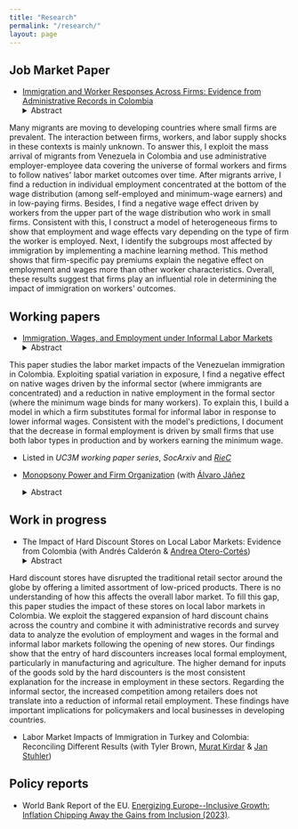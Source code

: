 ```yaml
---
title: "Research"
permalink: "/research/"
layout: page
---
```


## Job Market Paper

- [Immigration and Worker Responses Across Firms: Evidence from Administrative Records in Colombia](https://ludelgad.github.io/files/JMP_Delgado.pdf)
  <details><summary>Abstract</summary> <p> 
Many migrants are moving to developing countries where small firms are prevalent. The interaction between firms, workers, and labor supply shocks in these contexts is mainly unknown. To answer this, I exploit the mass arrival of migrants from Venezuela in Colombia and use administrative employer-employee data covering the universe of formal workers and firms to follow natives' labor market outcomes over time. After migrants arrive, I find a reduction in individual employment concentrated at the bottom of the wage distribution (among self-employed and minimum-wage earners) and in low-paying firms. Besides, I find a negative wage effect driven by workers from the upper part of the wage distribution who work in small firms. Consistent with this, I construct a model of heterogeneous firms to show that employment and wage effects vary depending on the type of firm the worker is employed. Next, I identify the subgroups most affected by immigration by implementing a machine learning method. This method shows that firm-specific pay premiums explain the negative effect on employment and wages more than other worker characteristics. Overall, these results suggest that firms play an influential role in determining the impact of immigration on workers' outcomes.
  </p></details>

## Working papers
- [Immigration, Wages, and Employment under Informal Labor Markets](https://e-archivo.uc3m.es/handle/10016/35664)
  <details><summary>Abstract</summary><p> 
This paper studies the labor market impacts of the Venezuelan immigration in Colombia. Exploiting spatial variation in exposure, I find a negative effect on native wages driven by the informal sector (where immigrants are concentrated) and a reduction in native employment in the formal sector (where the minimum wage binds for many workers). To explain this, I build a model in which a firm substitutes formal for informal labor in response to lower informal wages. Consistent with the model's predictions, I document that the decrease in formal employment is driven by small firms that use both labor types in production and by workers earning the minimum wage.
  </p> </details>
  
  - Listed in *UC3M working paper series*, *SocArxiv* and *[RieC](https://repositorio.redinvestigadores.org/handle/Riec/118)*
 
- [Monopsony Power and Firm Organization](https://ajanez.github.io/files/JMP_Firm_Org.pdf) (with [Álvaro Jáñez](https://ajanez.github.io/)
    <details><summary>Abstract</summary><p> 
    Labor market competition for managers and production workers drastically differs in Portugal. Using administrative data together with a general equilibrium model where firms organize production in hierarchies, we show that the heterogeneity in monopsony power leads to a welfare loss of 5.7\% for production workers and 23.1\% for managers. Managers experience greater losses because often work in markets with fewer competing firms, are less mobile, and have less exposure to minimum wages. This affects the optimal design of minimum wages to alleviate monopsony power. Recent statutory raises in the minimum wage lower overall welfare. Moving to an optimal occupation-based minimum wage generates a welfare gain of 0.2\% for both occupations.
  </p> </details>

## Work in progress

- The Impact of Hard Discount Stores on Local Labor Markets: Evidence from Colombia (with Andrés Calderón & [Andrea Otero-Cortés](https://sites.google.com/view/andrea-otero-cortes/home))
  <details><summary>Abstract</summary><p> 
Hard discount stores have disrupted the traditional retail sector around the globe by offering a limited assortment of low-priced products. There is no understanding of how this affects the overall labor market. To fill this gap, this paper studies the impact of these stores on local labor markets in Colombia. We exploit the staggered expansion of hard discount chains across the country and combine it with administrative records and survey data to analyze the evolution of employment and wages in the formal and informal labor markets following the opening of new stores. Our findings show that the entry of hard discounters increases local formal employment, particularly in manufacturing and agriculture. The higher demand for inputs of the goods sold by the hard discounters is the most consistent explanation for the increase in employment in these sectors. Regarding the informal sector, the increased competition among retailers does not translate into a reduction of informal retail employment. These findings have important implications for policymakers and local businesses in developing countries.
  </p> </details>

- Labor Market Impacts of Immigration in Turkey and Colombia: Reconciling Different Results (with Tyler Brown, [Murat Kirdar](https://muratguraykirdar.weebly.com/) & [Jan Stuhler](https://janstuhler.com/))

## Policy reports
- World Bank Report of the EU. [Energizing Europe--Inclusive Growth: Inflation Chipping Away the Gains from Inclusion (2023)](https://documents1.worldbank.org/curated/en/099051123175082267/pdf/P18028109bfab800b0a771047dfd6c90089.pdf).
